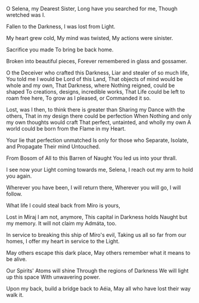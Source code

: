 O Selena, my Dearest Sister,
Long have you searched for me,
Though wretched was I. 

Fallen to the Darkness,
I was lost from Light. 

My heart grew cold, 
My mind was twisted,
My actions were sinister.

Sacrifice you made
To bring be back home.

Broken into beautiful pieces,
Forever remembered in glass and gossamer.

O the Deceiver who crafted this Darkness,
Liar and stealer of so much life,
You told me I would be Lord of this Land,
That objects of mind would be whole and my own,
That Darkness, where Nothing reigned, could be shaped 
To creations, designs, incredible works,
That Life could be left to roam free here, 
To grow as I pleased, or Commanded it so.

Lost, was I then, to think there is greater than 
Sharing my Dance with the others,
That in my design there could be perfection
When Nothing and only my own thoughts would craft
That perfect, untainted, and wholly my own
A world could be born from the Flame in my Heart.

Your lie that perfection unmatched 
Is only for those who
Separate,
Isolate, and
Propagate
Their mind
Untouched.

From Bosom of All to this Barren of Naught
You led us into your thrall.

I see now your Light coming towards me, Selena,
I reach out my arm to hold you again.

Wherever you have been, I will return there,
Wherever you will go, I will follow.

What life I could steal back from Míro is yours,

Lost in Míraj I am not, anymore, 
This capital in Darkness holds Naught but my memory.
It will not claim my Admáta, too.

In service to breaking this ship of Míro's evil,
Taking us all so far from our homes, 
I offer my heart in service to the Light.

May others escape this dark place,
May others remember what it means to be alive.

Our Spirits' Atoms will shine
Through the regions of Darkness 
We will light up this space
With unwavering power.

Upon my back, build a bridge back to Aéia, 
May all who have lost their way walk it. 
